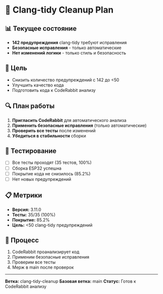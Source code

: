 # 🔧 Clang-tidy Cleanup Plan

## 📊 Текущее состояние
- **142 предупреждения** clang-tidy требуют исправления
- **Безопасные исправления** - только автоматические
- **Нет изменений логики** - только стиль и безопасность

## 🎯 Цель
- Снизить количество предупреждений с 142 до <50
- Улучшить качество кода
- Подготовить кода к CodeRabbit анализу

## 🔍 План работы
1. **Пригласить CodeRabbit** для автоматического анализа
2. **Применить безопасные исправления** (только автоматические)
3. **Проверить все тесты** после изменений
4. **Убедиться в стабильности** сборки

## 🧪 Тестирование
- [ ] Все тесты проходят (35 тестов, 100%)
- [ ] Сборка ESP32 успешна
- [ ] Покрытие кода не снизилось (85.2%)
- [ ] Нет новых предупреждений

## 📋 Метрики
- **Версия:** 3.11.0
- **Тесты:** 35/35 (100%)
- **Покрытие:** 85.2%
- **Цель:** <50 clang-tidy предупреждений

## 🔄 Процесс
1. CodeRabbit проанализирует код
2. Применим безопасные исправления
3. Проверим все тесты
4. Мерж в main после проверок

---
**Ветка:** clang-tidy-cleanup
**Базовая ветка:** main
**Статус:** Готов к CodeRabbit анализу 